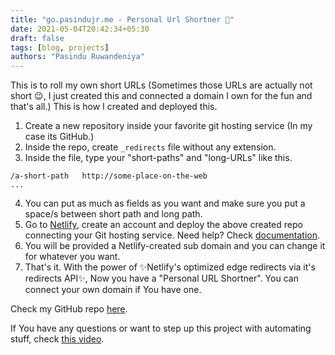 ```yaml
---
title: "go.pasindujr.me - Personal Url Shortner 🔗"
date: 2021-05-04T20:42:34+05:30
draft: false
tags: [blog, projects]
authors: "Pasindu Ruwandeniya"
---
```


This is to roll my own short URLs (Sometimes those URLs are actually not short 😉, I just created this and connected a domain I own for the fun and that's all.) 
This is how I created and deployed this.

 1. Create a new repository inside your favorite git hosting service (In my case its GitHub.)
 2. Inside the repo, create ``_redirects`` file without any extension.
 3. Inside the file, type your "short-paths" and "long-URLs" like this.
 
```
/a-short-path   http://some-place-on-the-web
...
```
4. You can put as much as fields as you want and make sure you put a space/s between short path and long path.
5. Go to [Netlify](https://www.netlify.com/), create an account and deploy the above created repo connecting your Git hosting service. Need help? Check [documentation](https://www.netlify.com/blog/2016/09/29/a-step-by-step-guide-deploying-on-netlify/).
6. You will be provided a Netlify-created sub domain and you can change it for whatever you want.
7. That's it. With the power of ✨Netlify's optimized edge redirects via it's redirects API✨, Now you have a "Personal URL Shortner". You can connect your own domain if You have one.

Check my GitHub repo [here](https://github.com/pasindujr/personal-url-shortner).

If You have any questions or want to step up this project with automating stuff, check [this video](https://youtu.be/HL6paXyx6hM).

